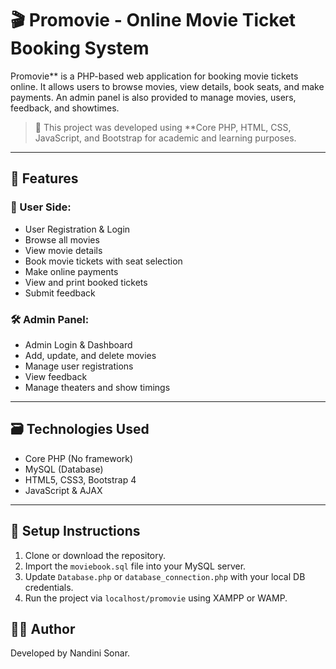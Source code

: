 # 🎬 Promovie - Online Movie Ticket Booking System

Promovie** is a PHP-based web application for booking movie tickets online. It allows users to browse movies, view details, book seats, and make payments. An admin panel is also provided to manage movies, users, feedback, and showtimes.

> 🔧 This project was developed using **Core PHP, HTML, CSS, JavaScript, and Bootstrap for academic and learning purposes.

---

## 📌 Features

### 👤 User Side:
- User Registration & Login
- Browse all movies
- View movie details
- Book movie tickets with seat selection
- Make online payments
- View and print booked tickets
- Submit feedback

### 🛠️ Admin Panel:
- Admin Login & Dashboard
- Add, update, and delete movies
- Manage user registrations
- View feedback
- Manage theaters and show timings

---

## 🗃️ Technologies Used

- Core PHP (No framework)
- MySQL (Database)
- HTML5, CSS3, Bootstrap 4
- JavaScript & AJAX

---

## 🧪 Setup Instructions

1. Clone or download the repository.
2. Import the `moviebook.sql` file into your MySQL server.
3. Update `Database.php` or `database_connection.php` with your local DB credentials.
4. Run the project via `localhost/promovie` using XAMPP or WAMP.

## 🧑‍💻 Author

Developed by Nandini Sonar.  


